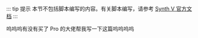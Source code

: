 ::: tip 提示
本节不包括脚本编写的内容。有关脚本编写，请参考 [Synth V 官方文档](https://dreamtonics.com/synthv/scripting)
:::

呜呜呜有没有买了 Pro 的大佬帮我写一下这篇呜呜呜呜